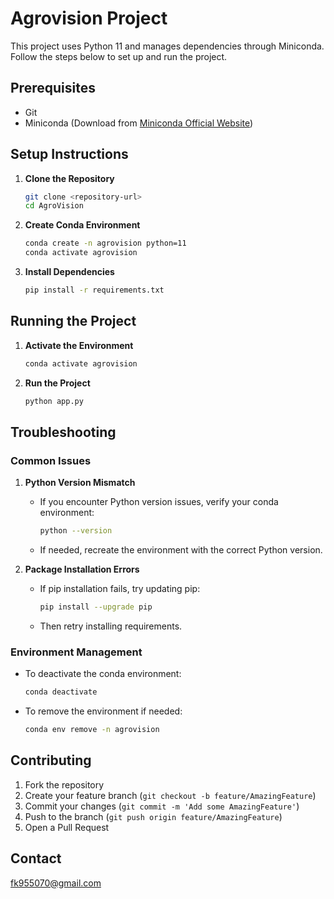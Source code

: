 # Agrovision Project

This project uses Python 11 and manages dependencies through Miniconda. Follow the steps below to set up and run the project.

## Prerequisites

- Git
- Miniconda (Download from [Miniconda Official Website](https://docs.conda.io/en/latest/miniconda.html))

## Setup Instructions

1. **Clone the Repository**
   ```bash
   git clone <repository-url>
   cd AgroVision
   ```

2. **Create Conda Environment**
   ```bash
   conda create -n agrovision python=11
   conda activate agrovision
   ```

3. **Install Dependencies**
   ```bash
   pip install -r requirements.txt
   ```

## Running the Project

1. **Activate the Environment**
   ```bash
   conda activate agrovision
   ```

2. **Run the Project**
   ```bash
   python app.py
   ```

## Troubleshooting

### Common Issues

1. **Python Version Mismatch**
   - If you encounter Python version issues, verify your conda environment:
     ```bash
     python --version
     ```
   - If needed, recreate the environment with the correct Python version.

2. **Package Installation Errors**
   - If pip installation fails, try updating pip:
     ```bash
     pip install --upgrade pip
     ```
   - Then retry installing requirements.

### Environment Management

- To deactivate the conda environment:
  ```bash
  conda deactivate
  ```

- To remove the environment if needed:
  ```bash
  conda env remove -n agrovision
  ```

## Contributing

1. Fork the repository
2. Create your feature branch (`git checkout -b feature/AmazingFeature`)
3. Commit your changes (`git commit -m 'Add some AmazingFeature'`)
4. Push to the branch (`git push origin feature/AmazingFeature`)
5. Open a Pull Request

## Contact

fk955070@gmail.com
